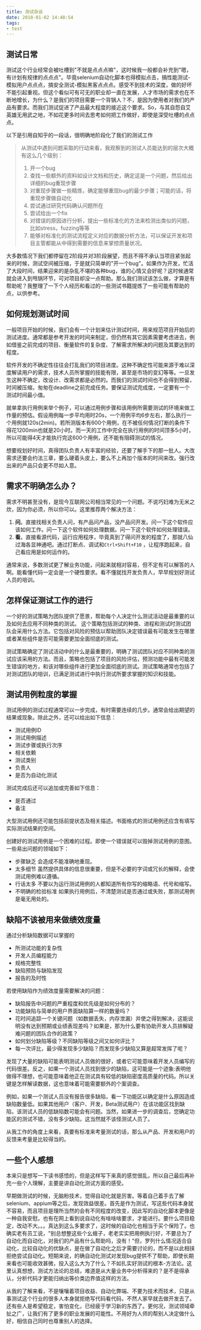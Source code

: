 ```yaml
---
title: 测试杂谈
date: 2018-01-02 14:48:54
tags:
- test
---
```


## 测试日常

测试这个行业经常会被吐槽到"不就是点点点嘛"，这时候我一般都会补充到"嗯，有计划有规律的点点点"。毕竟selenium自动化脚本也得模拟点击，搞性能测试-模拟用户点点点，搞安全测试-模拟黑客点点点。感受不到技术的深度，做的好坏不能引起重视。但这个看似可有可无的职业却一直在发展，人才市场的需求也在不断地增长，为什么？是我们的项目需要一个背锅人？不，是因为使用者对我们的产品有要求。而我们测试促进了产品最大程度的接近这个要求。So，与其自怨自艾英雄无用武之地，不如花更多时间去思考如何把工作做好，即使是深受吐槽的点点点。

以下是引用自知乎的一段话，很明确地阶段化了我们的测试工作

> 从测试中遇到问题采取的行动来看，我观察到的测试人员能达到的层次大概有这么几个级别：
>
> 1. 开一个bug
> 2. 查找一些额外的资料如设计文档和历史，确定这是一个问题，然后给出详细的bug重现步骤
> 3. 对重现步骤做一些精炼，确定能够重现bug的最少步骤；可能的话，将重现步骤做自动化
> 4. 尝试通过研究代码确认问题所在
> 5. 尝试给出一个fix
> 6. 对错误的原因进行分析，提出一些标准化的方法来检测出类似的问题，比如stress，fuzzing等等
> 7. 能够对标准化的测试流程定义对应的数据分析方法，可以保证开发和项目主管都能从中得到需要的信息来掌控质量状况。

大多数情况下我们都停留在2阶段并对3阶段展望，而且不得不承认当项目紧张起来的时候，测试空间被压缩，于是就只简单的"开一个bug"。如果作为开发，忙活了大段时间，结果迎来的是杂乱不堪的各种bug，谁的心情又会好呢？这时候通常就会进入到甩锅环节，可对项目却没一点帮助。那么我们测试该怎么做，才算是有帮助呢？我整理了一下个人经历和看过的一些测试书籍提炼了一些可能有帮助的点，以供参考。

## 如何规划测试时间

一般项目开始的时候，我们会有一个计划来估计测试时间，用来规范项目开始后的测试进度。通常都是参考开发的时间来制定，但仍然有其它因素需要考虑进去，例如借鉴之前完成的项目、衡量软件的复杂度、了解需求所解决的问题及其要达到的程度。

软件开发的不确定性往往会打乱我们的项目进度。这种不确定性可能来源于难以深度解读用户的需求，技术人员所掌握的技能有限，甚至是市场的变幻等等。一旦发生这种不确定，改设计、改需求都是必然的。而我们的测试时间也不会得到预留，时间被压缩，匆匆在deadline之前完成任务。要保证测试完成度，一定要有一个测试时间最小值。

就单拿执行用例来举个例子，可以通过用例步骤和该用例所需要测试的环境来做工作量的预估。假设用例每一步平均用时20s，一个用例平均6步左右，那么执行一个用例就120s(2min)。若所测版本有600个用例，在不被任何情况打断的条件下得花1200min也就是20小时。而一天的工作中完全在执行用例的时间顶多5小时，所以可能得4天才能执行完这600个用例，还不能有阻碍测试的情况。

想要规划好时间，真得团队负责人有丰富的经验，还要了解手下的那一批人。大改需求还要会约法三章，要么硬着头皮上，要么不上再加个版本的时间来改。强行改出来的产品只会更不尽如人意。

## 需求不明确怎么办？

需求不明甚至没有，是现今互联网公司相当常见的一个问题。不说巧妇难为无米之炊，因为你必须，所以你可以。这里推荐两个解决方法：

1. **问**。直接找相关负责人问，有产品问产品，没产品问开发。问一下这个软件应该如何工作。问一下这个软件如何处理数据。问一下这个软件如何处理错误。
2. **看**。直接看源代码，运行应用程序，毕竟真到了得问开发的程度了，那就八仙过海各显神通吧。通过打断点、调试和`Ctrl+Shift+F10` ，让程序跑起来，自己看应用是如何运作的。


通常来说，多数测试更了解业务功能，问起来就相对容易，但不定有可以解答的人啊。能看懂代码一定会是一个硬性要求。看不懂就找开发负责人，早早规划好测试人员的培训。

## 怎样保证测试工作的进行

一个好的测试策略为团队提供了愿景，帮助每个人决定什么测试活动是最重要的以及如何去应用不同种类的测试。 这个策略包括测试的种类、进程和测试时测试团队会采用什么方法。它包括对风险的预估以帮助团队决定错误最有可能发生在哪里或者某些组件是否可能需要更加全面彻底的测试。

测试策略确定了测试活动中的什么是最重要的，明确了测试团队对应不同种类的测试应该采用的方法。而且，策略也包括了项目的风险评估，预测功能中最有可能发生错误的地方，和该对哪些组件进行更加全面彻底的测试。测试策略通常也包括了对测试团队的培训，已满足测试进行中执行测试所要求掌握的知识和技能。

## 测试用例粒度的掌握

测试用例的测试过程通常可以一步完成，有时需要连续的几步。通常会给出期望的结果或现象。除此之外，还可以给出如下信息：

- 测试用例ID
- 测试用例描述
- 测试步骤或执行次序
- 相关依赖
- 测试类别
- 负责人
- 是否为自动化测试

测试完成后还可以追加或完善如下信息：

- 是否通过
- 备注

大型测试用例还可能包括前提状态及相关描述。书面格式的测试用例还应含有填写实际测试结果的空间。

创建好的测试用例是一个困难的过程。即使一个错误就可以毁掉测试用例的意图。一些易出问题的领域如下：

* 步骤缺乏 会造成不能准确地重现。 
* 太多细节 虽然提供具体的信息很重要，但是不必要的字词或冗长的解释，会使测试用例难以遵循。
* 行话太多 不要以为运行测试用例的人都知道所有你写的缩略语、代号和缩写。
* 不明确的检验标准 如果执行用例后，不清楚测试是否通过或失败，那测试用例是毫无用处的。


## 缺陷不该被用来做绩效度量

通过分析缺陷数据可以掌握的

* 所测试功能的复杂性
* 开发人员编程能力
* 规格完整性
* 缺陷预防与缺陷发现
* 报告的及时性

若使用缺陷作为绩效度量需要解决的问题：

* 缺陷报告中问题的严重程度和优先级是如何分布的？
* 功能缺陷与简单的用户界面缺陷算一样的数量吗？
* 花时间追踪一个关键问题（如数据丢失，内存泄漏）并使之得到解决，这能说明没有达到预期或业绩表现差吗？如果是，那为什么要有协助开发人员排解疑难问题的团队合作的政策？
* 如何划分缺陷等级？不同缺陷等级之间又如何评比？
* 每一次评比，最少得发现多少缺陷？而发现多少缺陷又算是超常发挥了呢？

发现了大量的缺陷可能表明测试人员做的很好，或者它可能意味着开发人员编写的代码很差。反之，如果一个测试人员找到很少的缺陷，这可能是一个迹象:表明他做得不理想，也可能意味着他正在测试具有较低的缺陷密度高质量的代码。所以关键是怎样解读数据，这也意味着可能需要额外的个案调查。

例如，如果一个测试人员没有报告很多缺陷，看一下功能区以确定是什么原因造成缺陷数量低。如果其他用户（客户、开发，Beta测试用户）在该功能区找到缺陷，该测试人员的低缺陷数可能会有问题。当然，如果进一步的调查后，您确定功能区的测试不错，没有多少缺陷，这当然就不该怪测试人员了。

从我工作的角度上来看，真要有标准来考量测试的话，那么从产品、开发和用户的反馈来考量是比较得当的。

## 一些个人感想

本来只是想写一下读书感悟的，但是这样写下来真的感觉很乱，所以自己最后再补充一些个人理解，主要是讲自动化测试方面的感受。

早期做测试的时候，无脑粉技术，觉得自动化就是厉害。等着自己着手去了解selenium、appium等之后，发现效益很差。首先是作为测试，写这些代码本身就不容易，而且项目是理所当然的会有不同程度的改变，因此写的自动化脚本更像是一种自我安慰。也有在网上看到说自动化有啥啥啥要求，才能进行。要什么项目稳定，改动不大。。。真达到这么多要求了，这时候的自动化也相当于买个保险了。也确实老有员工说，"别总想整这些个幺蛾子，老老实实把用例执行好，不要总为了自动化而自动化，对我们的产品有什么帮助吗，没有！"但，罗列什么情况适合自动化，比较自动化的优缺点，是在做了自动化之后才需要讨论的，而不是以此相挟拒绝尝试自动化。短期来说，的确自动化测试对发现bug提供不了帮助，即使长期来看也可能收效甚微，投入这么大为了什么？不如扎实好测试的根本-方法论。这里认真想想，测试方法论的总结，难道是从大量业务中分析得来的？是不是得承认，分析代码才更能归纳出等价类边界值这样的方法。

从我的了解来看，不是嚷嚷着项目收益、自动化弊端、不要为技术而技术，只是从事测试这个行业的很多人本身就拒绝写代码看代码，不然人家早就去做开发去了。还有些人是希望稳定，害怕变化，已经疲于学习新的东西了。更何况，测试领域牵扯之广，让我们有了更多的职业发展的可能性。不用好为人师的帮别人决定做什么好，相信自己同时也尊重别人的选择。
